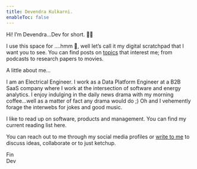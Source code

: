 ```yaml
---
title: Devendra Kulkarni.
enableToc: false
---
```


Hi! I’m Devendra…Dev for short. 👋🏼

I use this space for ….hmm 🤔, well let’s call it my digital scratchpad that I want you to see. You can find posts on [topics](notes/now.md) that interest me; from podcasts to research papers to movies.

A little about me…

I am an Electrical Engineer. I work as a Data Platform Engineer at a B2B SaaS company where I work at the intersection of software and energy analytics. I enjoy indulging in the daily news drama with my morning coffee…well as a matter of fact any drama would do ;) Oh and I vehemently forage the interwebs for jokes and good music.

I like to read up on software, products and management. You can find my current reading list here.


You can reach out to me through my social media profiles or <a href = "mailto: kulkarnidevendra21@gmail.com">write to me</a>
 to discuss ideas, collaborate or to just ketchup.

Fin <br>Dev